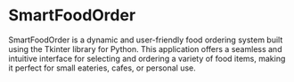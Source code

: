 # SmartFoodOrder
SmartFoodOrder is a dynamic and user-friendly food ordering system built using the Tkinter library for Python. This application offers a seamless and intuitive interface for selecting and ordering a variety of food items, making it perfect for small eateries, cafes, or personal use.
